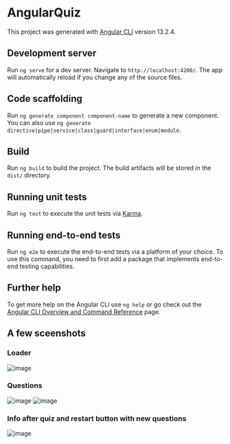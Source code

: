 # AngularQuiz

This project was generated with [Angular CLI](https://github.com/angular/angular-cli) version 13.2.4.

## Development server

Run `ng serve` for a dev server. Navigate to `http://localhost:4200/`. The app will automatically reload if you change any of the source files.

## Code scaffolding

Run `ng generate component component-name` to generate a new component. You can also use `ng generate directive|pipe|service|class|guard|interface|enum|module`.

## Build

Run `ng build` to build the project. The build artifacts will be stored in the `dist/` directory.

## Running unit tests

Run `ng test` to execute the unit tests via [Karma](https://karma-runner.github.io).

## Running end-to-end tests

Run `ng e2e` to execute the end-to-end tests via a platform of your choice. To use this command, you need to first add a package that implements end-to-end testing capabilities.

## Further help

To get more help on the Angular CLI use `ng help` or go check out the [Angular CLI Overview and Command Reference](https://angular.io/cli) page.

## A few sceenshots

### Loader
![image](https://user-images.githubusercontent.com/16898811/158433625-4dae0241-58f2-4649-a9f4-7788cbdd98a9.png)

### Questions
![image](https://user-images.githubusercontent.com/16898811/158433391-7c8bd585-ad1a-43e8-96a4-a08a22ad44bf.png)
![image](https://user-images.githubusercontent.com/16898811/158433436-d4bec7ba-3ee7-49a9-b53d-a25fe3054087.png)

### Info after quiz and restart button with new questions
![image](https://user-images.githubusercontent.com/16898811/158433505-ff2d90c0-9066-416a-92ea-121687e5435a.png)
